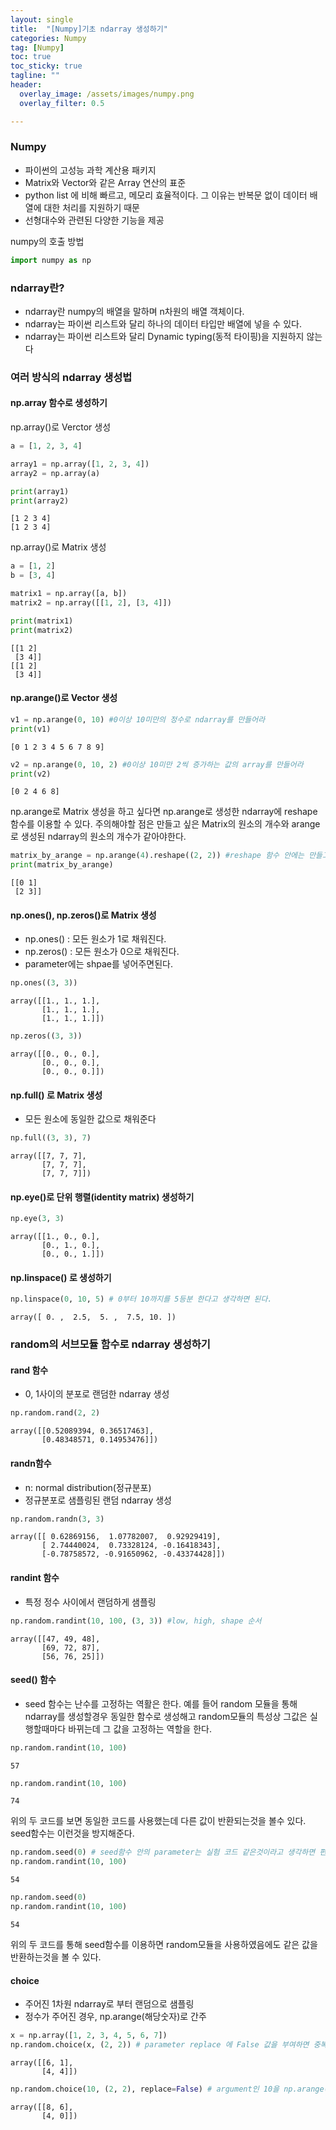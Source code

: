 ```yaml
---
layout: single
title:  "[Numpy]기초 ndarray 생성하기"
categories: Numpy
tag: [Numpy]
toc: true
toc_sticky: true
tagline: ""
header:
  overlay_image: /assets/images/numpy.png
  overlay_filter: 0.5

---
```


### Numpy
  - 파이썬의 고성능 과학 계산용 패키지
  - Matrix와 Vector와 같은 Array 연산의 표준
  - python list 에 비해 빠르고, 메모리 효율적이다. 그 이유는 반복문 없이 데이터 배열에 대한 처리를 지원하기 때문
  - 선형대수와 관련된 다양한 기능을 제공

numpy의 호출 방법


```python
import numpy as np
```

### ndarray란?
  - ndarray란 numpy의 배열을 말하며 n차원의 배열 객체이다.
  - ndarray는 파이썬 리스트와 달리 하나의 데이터 타입만 배열에 넣을 수 있다.
  - ndarray는 파이썬 리스트와 달리 Dynamic typing(동적 타이핑)을 지원하지 않는다

### 여러 방식의 ndarray 생성법
#### np.array 함수로 생성하기

np.array()로 Verctor 생성


```python
a = [1, 2, 3, 4]

array1 = np.array([1, 2, 3, 4])
array2 = np.array(a)

print(array1)
print(array2)
```

    [1 2 3 4]
    [1 2 3 4]
    

np.array()로 Matrix 생성


```python
a = [1, 2]
b = [3, 4]

matrix1 = np.array([a, b])
matrix2 = np.array([[1, 2], [3, 4]])

print(matrix1)
print(matrix2)
```

    [[1 2]
     [3 4]]
    [[1 2]
     [3 4]]
    

#### np.arange()로 Vector 생성


```python
v1 = np.arange(0, 10) #0이상 10미만의 정수로 ndarray를 만들어라
print(v1)
```

    [0 1 2 3 4 5 6 7 8 9]
    


```python
v2 = np.arange(0, 10, 2) #0이상 10미만 2씩 증가하는 값의 array를 만들어라
print(v2)
```

    [0 2 4 6 8]
    

np.arange로 Matrix 생성을 하고 싶다면 np.arange로 생성한 ndarray에  reshape 함수를 이용할 수 있다. 주의해야할 점은 만들고 싶은 Matrix의 원소의 개수와 arange로 생성된 ndarray의 원소의 개수가 같아야한다.


```python
matrix_by_arange = np.arange(4).reshape((2, 2)) #reshape 함수 안에는 만들고 십은 shape의 사이즈를 넣으면된다.
print(matrix_by_arange)
```

    [[0 1]
     [2 3]]
    

#### np.ones(), np.zeros()로 Matrix 생성
  - np.ones() : 모든 원소가 1로 채워진다.
  - np.zeros() : 모든 원소가 0으로 채워진다.
  - parameter에는 shpae를 넣어주면된다.


```python
np.ones((3, 3))
```




    array([[1., 1., 1.],
           [1., 1., 1.],
           [1., 1., 1.]])




```python
np.zeros((3, 3))
```




    array([[0., 0., 0.],
           [0., 0., 0.],
           [0., 0., 0.]])



#### np.full() 로 Matrix 생성
  - 모든 원소에 동일한 값으로 채워준다


```python
np.full((3, 3), 7)
```




    array([[7, 7, 7],
           [7, 7, 7],
           [7, 7, 7]])



#### np.eye()로 단위 행렬(identity matrix) 생성하기


```python
np.eye(3, 3)
```




    array([[1., 0., 0.],
           [0., 1., 0.],
           [0., 0., 1.]])



#### np.linspace() 로 생성하기


```python
np.linspace(0, 10, 5) # 0부터 10까지를 5등분 한다고 생각하면 된다.
```




    array([ 0. ,  2.5,  5. ,  7.5, 10. ])



### random의 서브모듈 함수로 ndarray 생성하기

#### rand 함수
 - 0, 1사이의 분포로 랜덤한 ndarray 생성


```python
np.random.rand(2, 2)
```




    array([[0.52089394, 0.36517463],
           [0.48348571, 0.14953476]])



#### randn함수
 - n: normal distribution(정규분포)
 - 정규분포로 샘플링된 랜덤 ndarray 생성


```python
np.random.randn(3, 3)
```




    array([[ 0.62869156,  1.07782007,  0.92929419],
           [ 2.74440024,  0.73328124, -0.16418343],
           [-0.78758572, -0.91650962, -0.43374428]])



#### randint 함수
 - 특정 정수 사이에서 랜덤하게 샘플링


```python
np.random.randint(10, 100, (3, 3)) #low, high, shape 순서
```




    array([[47, 49, 48],
           [69, 72, 87],
           [56, 76, 25]])



#### seed() 함수
  - seed 함수는 난수를 고정하는 역활은 한다. 예를 들어 random 모듈을 통해 ndarray를 생성할경우 동일한 함수로 생성해고 random모듈의
    특성상 그값은 실행할때마다 바뀌는데 그 값을 고정하는 역할을 한다.


```python
np.random.randint(10, 100)
```




    57




```python
np.random.randint(10, 100)
```




    74



위의 두 코드를 보면 동일한 코드를 사용했는데 다른 값이 반환되는것을 볼수 있다. seed함수는 이런것을 방지해준다.


```python
np.random.seed(0) # seed함수 안의 parameter는 실험 코드 같은것이라고 생각하면 편하다
np.random.randint(10, 100)
```




    54




```python
np.random.seed(0)
np.random.randint(10, 100)
```




    54



위의 두 코드를 통해 seed함수를 이용하면 random모듈을 사용하였음에도 같은 값을 반환하는것을 볼 수 있다.

#### choice
 - 주어진 1차원 ndarray로 부터 랜덤으로 샘플링
 - 정수가 주어진 경우, np.arange(해당숫자)로 간주


```python
x = np.array([1, 2, 3, 4, 5, 6, 7])
np.random.choice(x, (2, 2)) # parameter replace 에 False 값을 부여하면 중복허용x
```




    array([[6, 1],
           [4, 4]])




```python
np.random.choice(10, (2, 2), replace=False) # argument인 10을 np.arange(10)으로 인식
```




    array([[8, 6],
           [4, 0]])



